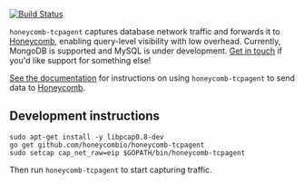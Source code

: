 [![Build Status](https://travis-ci.org/honeycombio/honeycomb-tcpagent.svg?branch=master)](https://travis-ci.org/honeycombio/honeycomb-tcpagent)

`honeycomb-tcpagent` captures database network traffic and forwards it to [Honeycomb](https://honeycomb.io), enabling query-level visibility with low overhead. Currently, MongoDB is supported and MySQL is under development. [Get in touch](https://honeycomb.io/help/) if you'd like support for something else!

[See the documentation](https://honeycomb.io/docs/mongodb/tcp) for instructions on using `honeycomb-tcpagent` to send data to [Honeycomb](https://honeycomb.io).


## Development instructions


```
sudo apt-get install -y libpcap0.8-dev
go get github.com/honeycombio/honeycomb-tcpagent
sudo setcap cap_net_raw=eip $GOPATH/bin/honeycomb-tcpagent
```

Then run `honeycomb-tcpagent` to start capturing traffic.
